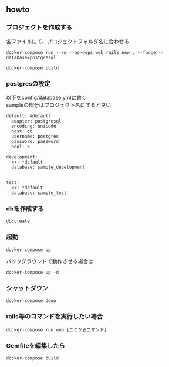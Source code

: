 ## howto

### プロジェクトを作成する

各ファイルにて、プロジェクトフォルダ名に合わせる
```
docker-compose run --rm --no-deps web rails new . --force --database=postgresql

docker-compose build
```

### postgresの設定
以下をconfig/database.ymlに書く  
sampleの部分はプロジェクト名にすると良い

```
default: &default
  adapter: postgresql
  encoding: unicode
  host: db
  username: postgres
  password: password
  pool: 5

development:
  <<: *default
  database: sample_development


test:
  <<: *default
  database: sample_test
```
### dbを作成する
```
db:create
```

### 起動
```
docker-compose up
```
バックグラウンドで動作させる場合は
```
docker-compose up -d
```


### シャットダウン
```
docker-compose down 
```

### rails等のコマンドを実行したい場合
```
docker-compose run web [ここからコマンド]
```

### Gemfileを編集したら
```
docker-compose build
```
